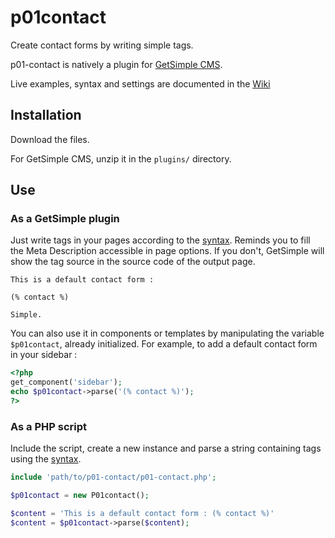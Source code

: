 p01contact
==========

Create contact forms by writing simple tags.

p01-contact is natively a plugin for [GetSimple CMS](http://get-simple.info).

Live examples, syntax and settings are documented in the [Wiki](https://github.com/nliautaud/p01contact/wiki/_pages)

## Installation

Download the files.

For GetSimple CMS, unzip it in the ``plugins/`` directory.

## Use

### As a GetSimple plugin

Just write tags in your pages according to the [syntax](https://github.com/nliautaud/p01contact/wiki/Syntax). Reminds you to fill the Meta Description accessible in page options. If you don't, GetSimple will show the tag source in the source code of the output page.

```
This is a default contact form :

(% contact %)

Simple.
```

You can also use it in components or templates by manipulating the variable ``$p01contact``, already initialized. For example, to add a default contact form in your sidebar :

```php
<?php
get_component('sidebar');
echo $p01contact->parse('(% contact %)');
?>
```

### As a PHP script

Include the script, create a new instance and parse a string containing tags using the [syntax](https://github.com/nliautaud/p01contact/wiki/Syntax).

```php
include 'path/to/p01-contact/p01-contact.php';

$p01contact = new P01contact();

$content = 'This is a default contact form : (% contact %)'
$content = $p01contact->parse($content);
```
